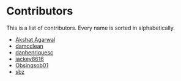 # Contributors
This is a list of contributors.
Every name is sorted in alphabetically.

- [Akshat Agarwal](https://github.com/hiiakku)
- [damcclean](https://github.com/damcclean)
- [danhenriquesc](https://github.com/danhenriquesc)
- [jackey8616](https://github.com/jackey8616)
- [Obsinqsob01](https://github.com/Obsinqsob01)
- [sbz](https://github.com/sbz)
